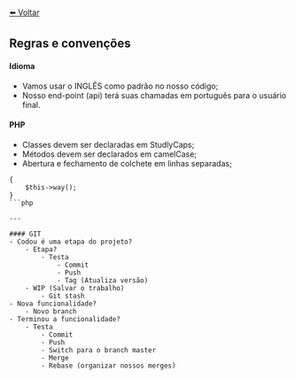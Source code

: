 [⬅️ Voltar](https://github.com/magominimalista/pagamentosimplificado/blob/master/README.md)

## Regras e convenções

#### Idioma
- Vamos usar o INGLÊS como padrão no nosso código;
- Nosso end-point (api) terá suas chamadas em português para o usuário final.

#### PHP

- Classes devem ser declaradas em StudlyCaps;
- Métodos devem ser declarados em camelCase;
- Abertura e fechamento de colchete em linhas separadas;
```
{
    $this->way();
}
```php

---

#### GIT
- Codou é uma etapa do projeto?
    - Etapa?
        - Testa
            - Commit
            - Push
            - Tag (Atualiza versão)
    - WIP (Salvar o trabalho)
        - Git stash
- Nova funcionalidade?
    - Novo branch
- Terminou a funcionalidade?
    - Testa
        - Commit
        - Push
        - Switch para o branch master
        - Merge
        - Rebase (organizar nossos merges)
